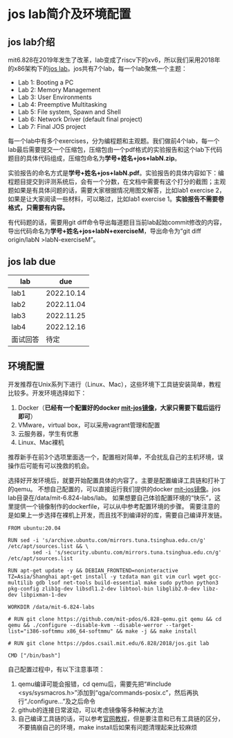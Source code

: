 # jos lab简介及环境配置

## jos lab介绍

mit6.828在2019年发生了改革，lab变成了riscv下的xv6，所以我们采用2018年的x86架构下的[jos lab](https://pdos.csail.mit.edu/6.828/2018/labs/lab1/)。jos共有7个lab，每一个lab聚焦一个主题：
   - Lab 1: Booting a PC
   - Lab 2: Memory Management
   - Lab 3: User Environments
   - Lab 4: Preemptive Multitasking
   - Lab 5: File system, Spawn and Shell
   - Lab 6: Network Driver (default final project)
   - Lab 7: Final JOS project  

每一个lab中有多个exercises，分为编程题和主观题。我们做前4个lab，每一个lab最后需要提交一个压缩包，压缩包由一个pdf格式的实验报告和这个lab下代码题目的具体代码组成，压缩包命名为**学号+姓名+jos+labN.zip**。

实验报告的命名方式是**学号+姓名+jos+labN.pdf**。实验报告的具体内容如下：编程题目提交到评测系统后，会有一个分数，在文档中需要有这个打分的截图；主观题如果是有具体问题的话，需要大家根据情况用图文解答，比如lab1 exercise 2，如果是让大家阅读一些材料，可以略过，比如lab1 exercise 1。**实验报告不需要卷格式，只需要有内容。**

有代码题的话，需要用git diff命令导出每道题目当前lab起始commit修改的内容，导出代码命名为**学号+姓名+jos+labN+exerciseM**，导出命令为“git diff origin/labN >labN-exerciseM”。

## jos lab due

|lab|due|
|--|--|
| lab1 | 2022.10.14 |
| lab2 | 2022.11.04 |
| lab3 | 2022.11.25 |
| lab4 | 2022.12.16 |
| 面试回答 | 待定 |

## 环境配置

开发推荐在Unix系列下进行（Linux、Mac），这些环境下工具链安装简单，教程比较多。开发环境选择如下：
1. Docker（**已经有一个配置好的docker [mit-jos镜像](https://hub.docker.com/repository/docker/l543306408/mit-6.8240jos)，大家只需要下载后运行即可**）
2. VMware，virtual box，可以采用vagrant管理和配置
3. 云服务器，学生有优惠
4. Linux、Mac裸机

推荐新手在前3个选项里面选一个，配置相对简单，不会扰乱自己的主机环境，误操作后可能有可以挽救的机会。

选择好开发环境后，就要开始配置具体的内容了。主要是配置编译工具链和打补丁的qemu。
不想自己配置的，可以直接运行我们提供的docker [mit-jos镜像](https://hub.docker.com/repository/docker/l543306408/mit-6.8240jos)。jos lab目录在/data/mit-6.824-labs/lab。
如果想要自己体验配置环境的“快乐”，这里提供一个镜像制作的dockerfile，可以从中参考配置环境的步骤。
需要注意的是如果上一步选择在裸机上开发，而且找不到编译好的库，需要自己编译开发链。 

``` docker
FROM ubuntu:20.04

RUN sed -i 's/archive.ubuntu.com/mirrors.tuna.tsinghua.edu.cn/g' /etc/apt/sources.list && \
        sed -i 's/security.ubuntu.com/mirrors.tuna.tsinghua.edu.cn/g' /etc/apt/sources.list

RUN apt-get update -y && DEBIAN_FRONTEND=noninteractive TZ=Asia/Shanghai apt-get install -y tzdata man git vim curl wget gcc-multilib gdb lsof net-tools build-essential make sudo python python3 pkg-config zlib1g-dev libsdl1.2-dev libtool-bin libglib2.0-dev libz-dev libpixman-1-dev

WORKDIR /data/mit-6.824-labs

# RUN git clone https://github.com/mit-pdos/6.828-qemu.git qemu && cd qemu && ./configure --disable-kvm --disable-werror --target-list="i386-softmmu x86_64-softmmu" && make -j && make install

# RUN git clone https://pdos.csail.mit.edu/6.828/2018/jos.git lab

CMD ["/bin/bash"]
```

自己配置过程中，有以下注意事项：
1. qemu编译可能会报错，cd qemu后，需要先把“#include <sys/sysmacros.h>”添加到“qga/commands-posix.c”，然后再执行“./configure...”及之后命令
2. github的连接日常波动，可以考虑镜像等多种解决方法
3. 自己编译工具链的话，可以参考[官网教程](https://pdos.csail.mit.edu/6.828/2018/tools.html)，但是要注意和已有工具链的区分，不要搞崩自己的环境，make install后如果有问题清理起来比较麻烦
